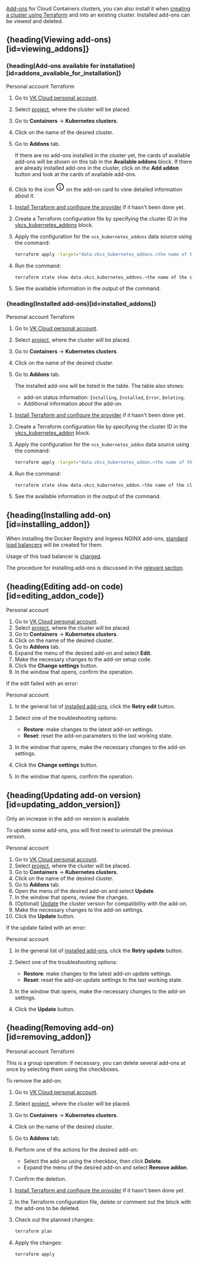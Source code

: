 [Add-ons](../../../concepts/addons-and-settings/addons) for Cloud Containers clusters, you can also install it when [creating a cluster using Terraform](../../create-cluster/create-terraform) and into an existing cluster. Installed add-ons can be viewed and deleted.

## {heading(Viewing add-ons)[id=viewing_addons]}

### {heading(Add-ons available for installation)[id=addons_available_for_installation]}

<tabs>
<tablist>
<tab>Personal account</tab>
<tab>Terraform</tab>
</tablist>
<tabpanel>

1. Go to [VK Cloud personal account](https://msk.cloud.vk.com/app/en).
1. Select [project](/en/tools-for-using-services/account/concepts/projects), where the cluster will be placed.
1. Go to **Containers** → **Kubernetes clusters**.
1. Click on the name of the desired cluster.
1. Go to **Addons** tab.

   If there are no add-ons installed in the cluster yet, the cards of available add-ons will be shown on this tab in the **Available addons** block.
   If there are already installed add-ons in the cluster, click on the **Add addon** button and look at the cards of available add-ons.

1. Click to the icon ![Information](./assets/info_icon.svg "inline") on the add-on card to view detailed information about it.

</tabpanel>
<tabpanel>

1. [Install Terraform and configure the provider](/en/tools-for-using-services/terraform/quick-start) if it hasn't been done yet.
1. Create a Terraform configuration file by specifying the cluster ID in the [vkcs_kubernetes_addons](https://github.com/vk-cs/terraform-provider-vkcs/blob/master/docs/data-sources/kubernetes_addons.md) block.
1. Apply the configuration for the `vcs_kubernetes_addons` data source using the command:

   ```bash
   terraform apply -target="data.vkcs_kubernetes_addons.<the name of the cluster resource in the Terraform configuration file>"
   ```

1. Run the command:

   ```bash
   terraform state show data.vkcs_kubernetes_addons.<the name of the cluster resource in the Terraform configuration file>
   ```

1. See the available information in the output of the command.

</tabpanel>
</tabs>

### {heading(Installed add-ons)[id=installed_addons]}

<tabs>
<tablist>
<tab>Personal account</tab>
<tab>Terraform</tab>
</tablist>
<tabpanel>

1. Go to [VK Cloud personal account](https://msk.cloud.vk.com/app/en).
1. Select [project](/en/tools-for-using-services/account/concepts/projects), where the cluster will be placed.
1. Go to **Containers** → **Kubernetes clusters**.
1. Click on the name of the desired cluster.
1. Go to **Addons** tab.

   The installed add-ons will be listed in the table. The table also shows:

   - add-on status information: `Installing`, `Installed`, `Error`, `Deleting`.
   - Additional information about the add-on.

</tabpanel>
<tabpanel>

1. [Install Terraform and configure the provider](/en/tools-for-using-services/terraform/quick-start) if it hasn't been done yet.
1. Create a Terraform configuration file by specifying the cluster ID in the [vkcs_kubernetes_addon](https://github.com/vk-cs/terraform-provider-vkcs/blob/master/docs/data-sources/kubernetes_addon.md) block.
1. Apply the configuration for the `vcs_kubernetes_addon` data source using the command:

   ```bash
   terraform apply -target="data.vkcs_kubernetes_addon.<the name of the cluster resource in the Terraform configuration file>"
   ```

1. Run the command:

   ```bash
   terraform state show data.vkcs_kubernetes_addon.<the name of the cluster resource in the Terraform configuration file>
   ```

1. See the available information in the output of the command.

</tabpanel>
</tabs>

## {heading(Installing add-on)[id=installing_addon]}

<warn>

When installing the Docker Registry and Ingress NGINX add-ons, [standard load balancers](/en/networks/vnet/concepts/load-balancer#types_of_load_balancers) will be created for them.

Usage of this load balancer is [charged](/en/networks/vnet/tariffs).

</warn>

The procedure for installing add-ons is discussed in the [relevant section](../advanced-installation).

## {heading(Editing add-on code)[id=editing_addon_code]}

<tabs>
<tablist>
<tab>Personal account</tab>
</tablist>
<tabpanel>

1. Go to [VK Cloud personal account](https://msk.cloud.vk.com/app/en).
1. Select [project](/en/tools-for-using-services/account/concepts/projects), where the cluster will be placed.
1. Go to **Containers** → **Kubernetes clusters**.
1. Click on the name of the desired cluster.
1. Go to **Addons** tab.
1. Expand the menu of the desired add-on and select **Edit**.
1. Make the necessary changes to the add-on setup code.
1. Click the **Change settings** button.
1. In the window that opens, confirm the operation.

</tabpanel>
</tabs>

If the edit failed with an error:

<tabs>
<tablist>
<tab>Personal account</tab>
</tablist>
<tabpanel>

1. In the general list of [installed add-ons](#installed_addons), click the **Retry edit** button.
1. Select one of the troubleshooting options:

   - **Restore**: make changes to the latest add-on settings.
   - **Reset**: reset the add-on parameters to the last working state.

1. In the window that opens, make the necessary changes to the add-on settings.
1. Click the **Change settings** button.
1. In the window that opens, confirm the operation.

</tabpanel>
</tabs>

## {heading(Updating add-on version)[id=updating_addon_version]}

Only an increase in the add-on version is available.

<warn>

To update some add-ons, you will first need to uninstall the previous version.

</warn>

<tabs>
<tablist>
<tab>Personal account</tab>
</tablist>
<tabpanel>

1. Go to [VK Cloud personal account](https://msk.cloud.vk.com/app/en).
1. Select [project](/en/tools-for-using-services/account/concepts/projects), where the cluster will be placed.
1. Go to **Containers** → **Kubernetes clusters**.
1. Click on the name of the desired cluster.
1. Go to **Addons** tab.
1. Open the menu of the desired add-on and select **Update**.
1. In the window that opens, review the changes.
1. (Optional) [Update](../../update/) the cluster version for compatibility with the add-on.
1. Make the necessary changes to the add-on settings.
1. Click the **Update** button.

</tabpanel>
</tabs>

If the update failed with an error:

<tabs>
<tablist>
<tab>Personal account</tab>
</tablist>
<tabpanel>

1. In the general list of [installed add-ons](#installed_addons), click the **Retry update** button.
1. Select one of the troubleshooting options:

   - **Restore**: make changes to the latest add-on update settings.
   - **Reset**: reset the add-on update settings to the last working state.

1. In the window that opens, make the necessary changes to the add-on settings.
1. Click the **Update** button.

</tabpanel>
</tabs>

## {heading(Removing add-on)[id=removing_addon]}

<tabs>
<tablist>
<tab>Personal account</tab>
<tab>Terraform</tab>
</tablist>
<tabpanel>

This is a group operation: if necessary, you can delete several add-ons at once by selecting them using the checkboxes.

To remove the add-on:

1. Go to [VK Cloud personal account](https://msk.cloud.vk.com/app/en).
1. Select [project](/en/tools-for-using-services/account/concepts/projects), where the cluster will be placed.
1. Go to **Containers** → **Kubernetes clusters**.
1. Click on the name of the desired cluster.
1. Go to **Addons** tab.
1. Perform one of the actions for the desired add-on:

   - Select the add-on using the checkbox, then click **Delete**.
   - Expand the menu of the desired add-on and select **Remove addon**.

1. Confirm the deletion.

</tabpanel>
<tabpanel>

1. [Install Terraform and configure the provider](/en/tools-for-using-services/terraform/quick-start) if it hasn't been done yet.
1. In the Terraform configuration file, delete or comment out the block with the add-ons to be deleted.
1. Check out the planned changes:

   ```bash
   terraform plan
   ```

1. Apply the changes:

   ```bash
   terraform apply
   ```

</tabpanel>
</tabs>

